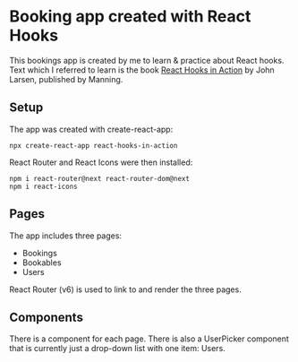 # Booking app created with React Hooks
This bookings app is created by me to learn & practice about React hooks. Text which I referred to learn is the book  [React Hooks in Action](https://www.manning.com/books/react-hooks-in-action?a_aid=r51&a_bid=b49082e3&chan=gh) by John Larsen, published by Manning.

## Setup
The app was created with create-react-app:

    npx create-react-app react-hooks-in-action

React Router and React Icons were then installed:

    npm i react-router@next react-router-dom@next
    npm i react-icons
    

## Pages
The app includes three pages:
* Bookings
* Bookables
* Users

React Router (v6) is used to link to and render the three pages.

## Components
There is a component for each page. There is also a UserPicker component that is currently just a drop-down list with one item: Users.